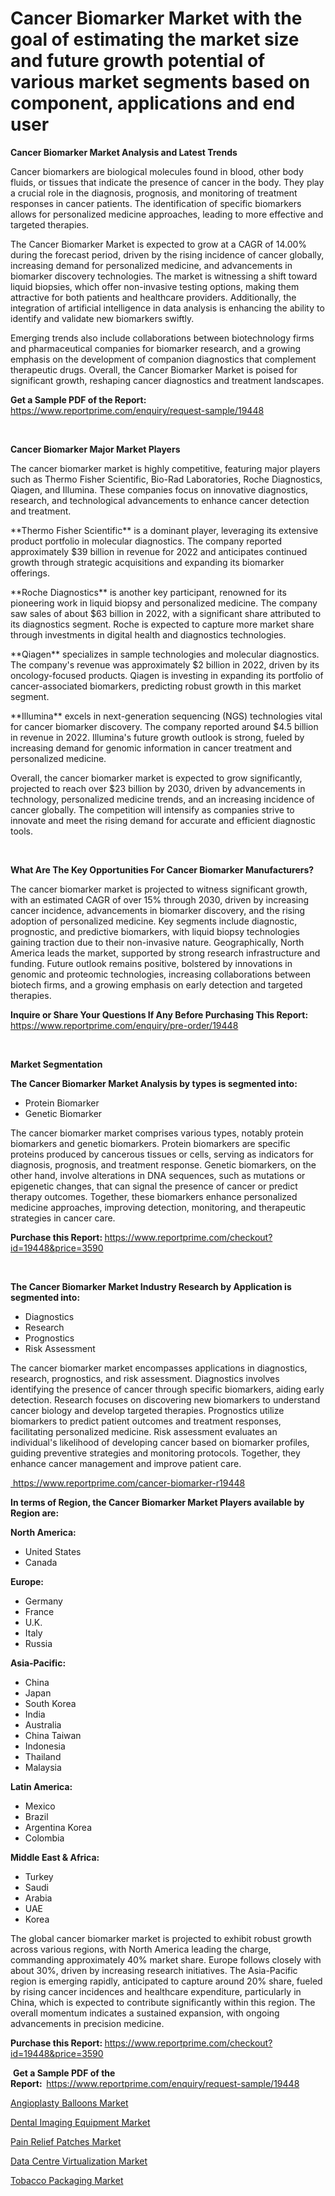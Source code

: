 <p><h1>Cancer Biomarker Market with the goal of estimating the market size and future growth potential of various market segments based on component, applications and end user</h1></p><p><strong>Cancer Biomarker Market Analysis and Latest Trends</strong></p>
<p><p>Cancer biomarkers are biological molecules found in blood, other body fluids, or tissues that indicate the presence of cancer in the body. They play a crucial role in the diagnosis, prognosis, and monitoring of treatment responses in cancer patients. The identification of specific biomarkers allows for personalized medicine approaches, leading to more effective and targeted therapies.</p><p>The Cancer Biomarker Market is expected to grow at a CAGR of 14.00% during the forecast period, driven by the rising incidence of cancer globally, increasing demand for personalized medicine, and advancements in biomarker discovery technologies. The market is witnessing a shift toward liquid biopsies, which offer non-invasive testing options, making them attractive for both patients and healthcare providers. Additionally, the integration of artificial intelligence in data analysis is enhancing the ability to identify and validate new biomarkers swiftly.</p><p>Emerging trends also include collaborations between biotechnology firms and pharmaceutical companies for biomarker research, and a growing emphasis on the development of companion diagnostics that complement therapeutic drugs. Overall, the Cancer Biomarker Market is poised for significant growth, reshaping cancer diagnostics and treatment landscapes.</p></p>
<p><strong>Get a Sample PDF of the Report:&nbsp;</strong> <a href="https://www.reportprime.com/enquiry/request-sample/19448?utm_campaign=4&utm_medium=2&utm_source=Github&utm_content=ia&utm_term=23112024&utm_id=cancer-biomarker">https://www.reportprime.com/enquiry/request-sample/19448</a></p>
<p>&nbsp;</p>
<p><strong>Cancer Biomarker Major Market Players</strong></p>
<p><p>The cancer biomarker market is highly competitive, featuring major players such as Thermo Fisher Scientific, Bio-Rad Laboratories, Roche Diagnostics, Qiagen, and Illumina. These companies focus on innovative diagnostics, research, and technological advancements to enhance cancer detection and treatment.</p><p>**Thermo Fisher Scientific** is a dominant player, leveraging its extensive product portfolio in molecular diagnostics. The company reported approximately $39 billion in revenue for 2022 and anticipates continued growth through strategic acquisitions and expanding its biomarker offerings.</p><p>**Roche Diagnostics** is another key participant, renowned for its pioneering work in liquid biopsy and personalized medicine. The company saw sales of about $63 billion in 2022, with a significant share attributed to its diagnostics segment. Roche is expected to capture more market share through investments in digital health and diagnostics technologies.</p><p>**Qiagen** specializes in sample technologies and molecular diagnostics. The company's revenue was approximately $2 billion in 2022, driven by its oncology-focused products. Qiagen is investing in expanding its portfolio of cancer-associated biomarkers, predicting robust growth in this market segment.</p><p>**Illumina** excels in next-generation sequencing (NGS) technologies vital for cancer biomarker discovery. The company reported around $4.5 billion in revenue in 2022. Illumina's future growth outlook is strong, fueled by increasing demand for genomic information in cancer treatment and personalized medicine.</p><p>Overall, the cancer biomarker market is expected to grow significantly, projected to reach over $23 billion by 2030, driven by advancements in technology, personalized medicine trends, and an increasing incidence of cancer globally. The competition will intensify as companies strive to innovate and meet the rising demand for accurate and efficient diagnostic tools.</p></p>
<p>&nbsp;</p>
<p><strong>What Are The Key Opportunities For Cancer Biomarker Manufacturers?</strong></p>
<p><p>The cancer biomarker market is projected to witness significant growth, with an estimated CAGR of over 15% through 2030, driven by increasing cancer incidence, advancements in biomarker discovery, and the rising adoption of personalized medicine. Key segments include diagnostic, prognostic, and predictive biomarkers, with liquid biopsy technologies gaining traction due to their non-invasive nature. Geographically, North America leads the market, supported by strong research infrastructure and funding. Future outlook remains positive, bolstered by innovations in genomic and proteomic technologies, increasing collaborations between biotech firms, and a growing emphasis on early detection and targeted therapies.</p></p>
<p><strong>Inquire or Share Your Questions If Any Before Purchasing This Report:</strong> <a href="https://www.reportprime.com/enquiry/pre-order/19448?utm_campaign=4&utm_medium=2&utm_source=Github&utm_content=ia&utm_term=23112024&utm_id=cancer-biomarker">https://www.reportprime.com/enquiry/pre-order/19448</a></p>
<p>&nbsp;</p>
<p><strong>Market Segmentation</strong></p>
<p><strong>The Cancer Biomarker Market Analysis by types is segmented into:</strong></p>
<p><ul><li>Protein Biomarker</li><li>Genetic Biomarker</li></ul></p>
<p><p>The cancer biomarker market comprises various types, notably protein biomarkers and genetic biomarkers. Protein biomarkers are specific proteins produced by cancerous tissues or cells, serving as indicators for diagnosis, prognosis, and treatment response. Genetic biomarkers, on the other hand, involve alterations in DNA sequences, such as mutations or epigenetic changes, that can signal the presence of cancer or predict therapy outcomes. Together, these biomarkers enhance personalized medicine approaches, improving detection, monitoring, and therapeutic strategies in cancer care.</p></p>
<p><strong>Purchase this Report:&nbsp;</strong><a href="https://www.reportprime.com/checkout?id=19448&price=3590&utm_campaign=4&utm_medium=2&utm_source=Github&utm_content=ia&utm_term=23112024&utm_id=cancer-biomarker">https://www.reportprime.com/checkout?id=19448&price=3590</a></p>
<p>&nbsp;</p>
<p><strong>The Cancer Biomarker Market Industry Research by Application is segmented into:</strong></p>
<p><ul><li>Diagnostics</li><li>Research</li><li>Prognostics</li><li>Risk Assessment</li></ul></p>
<p><p>The cancer biomarker market encompasses applications in diagnostics, research, prognostics, and risk assessment. Diagnostics involves identifying the presence of cancer through specific biomarkers, aiding early detection. Research focuses on discovering new biomarkers to understand cancer biology and develop targeted therapies. Prognostics utilize biomarkers to predict patient outcomes and treatment responses, facilitating personalized medicine. Risk assessment evaluates an individual's likelihood of developing cancer based on biomarker profiles, guiding preventive strategies and monitoring protocols. Together, they enhance cancer management and improve patient care.</p></p>
<p><a href="https://www.reportprime.com/cancer-biomarker-r19448?utm_campaign=4&utm_medium=2&utm_source=Github&utm_content=ia&utm_term=23112024&utm_id=cancer-biomarker">&nbsp;https://www.reportprime.com/cancer-biomarker-r19448</a></p>
<p><strong>In terms of Region, the Cancer Biomarker Market Players available by Region are:</strong></p>
<p>
    <p> <strong> North America: </strong>
        <ul>
            <li>United States</li>
            <li>Canada</li>
        </ul>
        </p> 
    <p> <strong> Europe: </strong>
        <ul>
            <li>Germany</li>
            <li>France</li>
            <li>U.K.</li>
            <li>Italy</li>
            <li>Russia</li>
        </ul>
        </p> 
    <p> <strong> Asia-Pacific: </strong>
        <ul>
            <li>China</li>
            <li>Japan</li>
            <li>South Korea</li>
            <li>India</li>
            <li>Australia</li>
            <li>China Taiwan</li>
            <li>Indonesia</li>
            <li>Thailand</li>
            <li>Malaysia</li>
        </ul>
        </p> 
    <p> <strong> Latin America: </strong>
        <ul>
            <li>Mexico</li>
            <li>Brazil</li>
            <li>Argentina Korea</li>
            <li>Colombia</li>
        </ul>
        </p> 
    <p> <strong> Middle East & Africa: </strong>
        <ul>
            <li>Turkey</li>
            <li>Saudi</li>
            <li>Arabia</li>
            <li>UAE</li>
            <li>Korea</li>
        </ul>
    </p>
    </p>
<p><p>The global cancer biomarker market is projected to exhibit robust growth across various regions, with North America leading the charge, commanding approximately 40% market share. Europe follows closely with about 30%, driven by increasing research initiatives. The Asia-Pacific region is emerging rapidly, anticipated to capture around 20% share, fueled by rising cancer incidences and healthcare expenditure, particularly in China, which is expected to contribute significantly within this region. The overall momentum indicates a sustained expansion, with ongoing advancements in precision medicine.</p></p>
<p><strong>Purchase this Report: </strong><a href="https://www.reportprime.com/checkout?id=19448&price=3590&utm_campaign=4&utm_medium=2&utm_source=Github&utm_content=ia&utm_term=23112024&utm_id=cancer-biomarker">https://www.reportprime.com/checkout?id=19448&price=3590</a></p>
<p>&nbsp;<strong>Get a Sample PDF of the Report:&nbsp;&nbsp;</strong><a href="https://www.reportprime.com/enquiry/request-sample/19448?utm_campaign=4&utm_medium=2&utm_source=Github&utm_content=ia&utm_term=23112024&utm_id=cancer-biomarker">https://www.reportprime.com/enquiry/request-sample/19448</a></p>
<p><strong></strong></p>
<p><p><a href="https://github.com/Rekhakhatun65/Market-Research-Report-List-1/blob/main/angioplasty-balloons-market.md?utm_campaign=4&utm_medium=2&utm_source=Github&utm_content=ia&utm_term=23112024&utm_id=cancer-biomarker">Angioplasty Balloons Market</a></p><p><a href="https://github.com/FosterFahey91/Market-Research-Report-List-1/blob/main/dental-imaging-equipment-market.md?utm_campaign=4&utm_medium=2&utm_source=Github&utm_content=ia&utm_term=23112024&utm_id=cancer-biomarker">Dental Imaging Equipment Market</a></p><p><a href="https://www.linkedin.com/pulse/based-recent-market-research-pain-relief-patches-set-experience-qimye?utm_campaign=4&utm_medium=2&utm_source=Github&utm_content=ia&utm_term=23112024&utm_id=cancer-biomarker">Pain Relief Patches Market</a></p><p><a href="https://issuu.com/reportprime-2/docs/data-centre-virtualization-market-s_97470188a6f5e9?utm_campaign=4&utm_medium=2&utm_source=Github&utm_content=ia&utm_term=23112024&utm_id=cancer-biomarker">Data Centre Virtualization Market</a></p><p><a href="https://www.linkedin.com/pulse/exploring-tobacco-packaging-market-dynamics-global-trends-mh6fc?utm_campaign=4&utm_medium=2&utm_source=Github&utm_content=ia&utm_term=23112024&utm_id=cancer-biomarker">Tobacco Packaging Market</a></p></p>